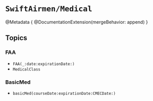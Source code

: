 # ``SwiftAirmen/Medical``

@Metadata {
    @DocumentationExtension(mergeBehavior: append)
}

## Topics

### FAA

- ``FAA(_:date:expirationDate:)``
- ``MedicalClass``

### BasicMed

- ``basicMed(courseDate:expirationDate:CMECDate:)``

